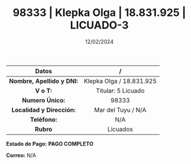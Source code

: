 ﻿---
title: 98333 | Klepka Olga | 18.831.925 | LICUADO-3
date: 12/02/2024
draft: false
tags: ['titular', 'mar del tuyu']
---

|          **Datos**          |  /  |
|:---------------------------:|:---:|
| **Nombre, Apellido y DNI:** | Klepka Olga / 18.831.925 |
|          **V o T:**         | Titular: 5 Licuado |
|      **Numero Único:**      | 98333 |
|  **Localidad y Dirección:** | Mar del Tuyu / N/A |
|        **Teléfono:**        | N/A |
|          **Rubro**          | Licuados |

**Estado de Pago:** **PAGO COMPLETO**

**Correo:** N/A

